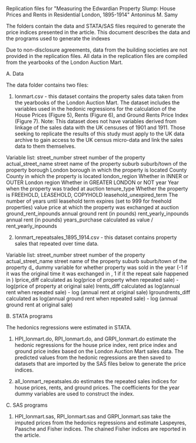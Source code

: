 Replication files for "Measuring the Edwardian Property Slump: House Prices and Rents in Residential London, 1895-1914"
Antoninus M. Samy

The folders contain the data and STATA/SAS files required to generate the price indices presented in the article. This document describes the data and the programs used to generate the indexes

Due to non-disclosure agreements, data from the building societies are not provided in the replication files. All data in the replication files are compiled from the yearbooks of the London Auction Mart.

A. Data

The data folder contains two files:
1. lonmart.csv - this dataset contains the property sales data taken from the yearbooks of the London Auction Mart. The dataset includes the variables used in the hedonic regressions for the calculation of the House Prices (Figure 5), Rents (Figure 6), and Ground Rents Price Index (Figure 7). Note: This dataset does not have variables derived from linkage of the sales data with the UK censuses of 1901 and 1911. Those seeking to replicate the results of this study must apply to the UK data archive to gain access to the UK census micro-data and link the sales data to them themselves.

Variable list:
street_number			street number of the property
actual_street_name		street name of the property
suburb				suburb/town of the property
borough				London borough in which the property is located
County				County in which the property is located
london_region			Whether in INNER or OUTER London
region				Whether in GREATER LONDON or NOT
year				Year when the property was traded at auction
tenure_type			Whether the property is FREEHOLD, LEASEHOLD, COPYHOLD
leasehold_unexpired_term	The number of years until leasehold term expires (set to 999 for freehold properties)
value				price at which the property was exchanged at auction
ground_rent_inpounds		annual ground rent (in pounds)
rent_yearly_inpounds		annual rent (in pounds)
years_purchase			calculated as value / rent_yearly_inpounds


2. lonmart_repeatsales_1895_1914.csv - this dataset contains property sales that repeated over time data.

Variable list:
street_number			street number of the property
actual_street_name		street name of the property
suburb				suburb/town of the property
d_<year>			dummy variable for whether property was sold in the year (-1 if it was the original 				time it was exchanged in <year>, 1 if it the repeat sale happened in <year>)
lprice_diff			calculated as log(price of property when repeated sale) - log(price of property at original sale)
lrents_diff			calculated as log(annual rent when repeated sale) - log (annual rent at original sale)
lgroundrents_diff		calculated as log(annual ground rent when repeated sale) - log (annual ground rent at original sale)
	

B. STATA programs

The hedonics regressions were estimated in STATA.

1. HPI_lonmart.do, RPI_lonmart.do, and GRPI_lonmart.do estimate the hedonic regressions for the house price index, rent price index and ground price index based on the London Auction Mart sales data. The predicted values from the hedonic regressions are then saved to datasets that are imported by the SAS files below to generate the price indices.

2. all_lonmart_repeatsales.do estimates the repeated sales indices for house prices, rents, and ground prices. The coefficients for the year dummy variables are used to construct the index. 



C. SAS programs

1. HPI_lonmart.sas, RPI_lonmart.sas and GRPI_lonmart.sas take the imputed prices from the hedonics regressions and estimate Laspeyres, Paasche and Fisher indices. The chained Fisher indices are reported in the article.

